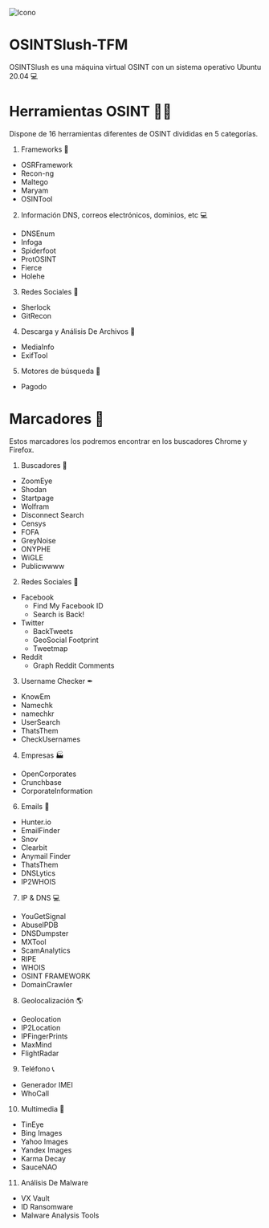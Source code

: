 ![Icono](https://github.com/OSINTSlush/OSINTSlush-TFM/assets/140528708/07e16572-cc75-416a-9111-62efa2f15d97)
# OSINTSlush-TFM

OSINTSlush es una máquina virtual OSINT con un sistema operativo Ubuntu 20.04 💻

# Herramientas OSINT 🔧🎰

Dispone de 16 herramientas diferentes de OSINT divididas en 5 categorías.

1. Frameworks 🎰
- OSRFramework
- Recon-ng
- Maltego
- Maryam
- OSINTool

2. Información DNS, correos electrónicos, dominios, etc 💻
- DNSEnum
- Infoga
- Spiderfoot
- ProtOSINT
- Fierce
- Holehe

3. Redes Sociales 📱
- Sherlock
- GitRecon

4. Descarga y Análisis De Archivos 💽
- MediaInfo
- ExifTool

5. Motores de búsqueda 🔎
- Pagodo

# Marcadores 🔗

Estos marcadores los podremos encontrar en los buscadores Chrome y Firefox.

1. Buscadores 🔎
  - ZoomEye
  - Shodan
  - Startpage
  - Wolfram
  - Disconnect Search
  - Censys
  - FOFA
  - GreyNoise
  - ONYPHE
  - WiGLE
  - Publicwwww

2. Redes Sociales 📱
  - Facebook
    - Find My Facebook ID
    - Search is Back!
  - Twitter
    - BackTweets
    - GeoSocial Footprint
    - Tweetmap
  - Reddit
    - Graph Reddit Comments

3. Username Checker ✒
- KnowEm
- Namechk
- namechkr
- UserSearch
- ThatsThem
- CheckUsernames

4. Empresas 🏭
- OpenCorporates
- Crunchbase
- CorporateInformation

6. Emails 📩
- Hunter.io
- EmailFinder
- Snov
- Clearbit
- Anymail Finder
- ThatsThem
- DNSLytics
- IP2WHOIS

7. IP & DNS 💻
- YouGetSignal
- AbuselPDB
- DNSDumpster
- MXTool
- ScamAnalytics
- RIPE
- WHOIS
- OSINT FRAMEWORK
- DomainCrawler

8. Geolocalización 🌎
- Geolocation
- IP2Location
- IPFingerPrints
- MaxMind
- FlightRadar

9. Teléfono 📞
- Generador IMEI
- WhoCall

10. Multimedia 💾
- TinEye
- Bing Images
- Yahoo Images
- Yandex Images
- Karma Decay
- SauceNAO
     
11. Análisis De Malware
- VX Vault
- ID Ransomware
- Malware Analysis Tools
